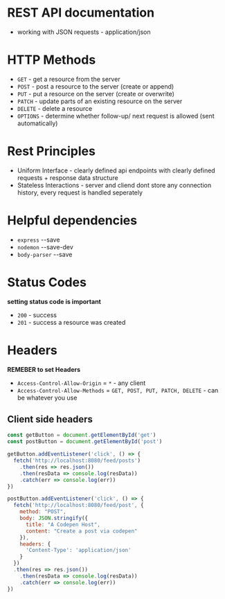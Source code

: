 # REST API documentation 

* working with JSON requests - application/json

# HTTP Methods 

* `GET` - get a resource from the server
* `POST` - post a resource to the server (create or append)
* `PUT` - put a resource on the server (create or overwrite)
* `PATCH` - update parts of an existing resource on the server
* `DELETE` - delete a resource 
* `OPTIONS` - determine whether follow-up/ next request is allowed (sent automatically)


# Rest Principles 

* Uniform Interface - clearly defined api endpoints with clearly defined requests + response data structure 
* Stateless Interactions - server and cliend dont store any connection history, every request is handled seperately


# Helpful dependencies 

* `express` --save
* `nodemon` --save-dev
* `body-parser` --save

# Status Codes

**setting status code is important**

* `200` - success
* `201` - success a resource was created 


# Headers

**REMEBER to set Headers**

* `Access-Control-Allow-Origin` = `*` - any client
* `Access-Control-Allow-Methods` = `GET, POST, PUT, PATCH, DELETE`  - can be whatever you use


## Client side headers

```js 
const getButton = document.getElementById('get')
const postButton = document.getElementById('post')

getButton.addEventListener('click', () => {
  fetch('http://localhost:8080/feed/posts')
    .then(res => res.json())
    .then(resData => console.log(resData))
    .catch(err => console.log(err))
})

postButton.addEventListener('click', () => {
  fetch('http://localhost:8080/feed/post', {
    method: "POST",
    body: JSON.stringify({
      title: "A Codepen Host",
      content: "Create a post via codepen"
    }), 
    headers: {
      'Content-Type': 'application/json'
    }
  })
  .then(res => res.json())
    .then(resData => console.log(resData))
    .catch(err => console.log(err))
})
```
